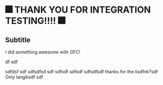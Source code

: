 # 🎆 THANK YOU FOR INTEGRATION TESTING!!!! 🎆

## Subtitle

I did something awesome with GFC!
 
df
sdf
  
  

sdfdsf
sdf
sdfsdfsd
sdf
sdfsdf
sdfsdf
sdfsdfsdf
thanks for the lisdfnk?sdf
Only langiksdf
sdf
